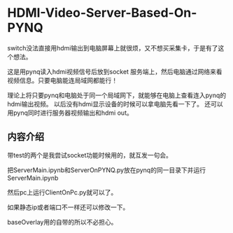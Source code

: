 # HDMI-Video-Server-Based-On-PYNQ

switch没法直接用hdmi输出到电脑屏幕上就很烦，又不想买采集卡，于是有了这个想法。

这是用pynq读入hdmi视频信号后放到socket 服务端上，然后电脑通过网络来看视频信息。只要电脑能连局域网都能行！

理论上将只要pynq和电脑处于同一个局域网下，就能够在电脑上查看连入pynq的hdmi输出视频。
以后没有hdmi显示设备的时候可以拿电脑先看一下了。
还可以用pynq同时进行服务器视频输出和hdmi out。

## 内容介绍

带test的两个是我尝试socket功能时候用的，就互发一句会。

把ServerMain.ipynb和ServerOnPYNQ.py放在pynq的同一目录下并运行ServerMain.ipynb

然后pc上运行ClientOnPc.py就可以了。

如果静态ip或者端口不一样还可以修改一下。

baseOverlay用的自带的所以不必担心。